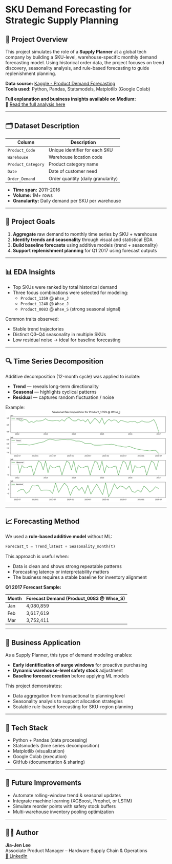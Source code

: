 
# SKU Demand Forecasting for Strategic Supply Planning

## 🎯 Project Overview

This project simulates the role of a **Supply Planner** at a global tech company by building a SKU-level, warehouse-specific monthly demand forecasting model. Using historical order data, the project focuses on trend discovery, seasonality analysis, and rule-based forecasting to guide replenishment planning.

**Data source:** [Kaggle - Product Demand Forecasting](https://www.kaggle.com/datasets/felixzhao/productdemandforecasting)  
**Tools used:** Python, Pandas, Statsmodels, Matplotlib (Google Colab)

**Full explanation and business insights available on Medium:**  
🔗 [Read the full analysis here](https://medium.com/@jiajenlee/sku-level-demand-forecasting-for-strategic-supply-planning-83f7eeb5f847)

---

## 🗂️ Dataset Description

| Column             | Description                                  |
|--------------------|----------------------------------------------|
| `Product_Code`     | Unique identifier for each SKU               |
| `Warehouse`        | Warehouse location code                      |
| `Product_Category` | Product category name                        |
| `Date`             | Date of customer need                        |
| `Order_Demand`     | Order quantity (daily granularity)           |

- **Time span:** 2011–2016  
- **Volume:** 1M+ rows  
- **Granularity:** Daily demand per SKU per warehouse  

---

## 📌 Project Goals

1. **Aggregate** raw demand to monthly time series by SKU + warehouse
2. **Identify trends and seasonality** through visual and statistical EDA
3. **Build baseline forecasts** using additive models (trend + seasonality)
4. **Support replenishment planning** for Q1 2017 using forecast outputs

---

## 📊 EDA Insights

- Top SKUs were ranked by total historical demand  
- Three focus combinations were selected for modeling:
  - `Product_1359` @ `Whse_J`
  - `Product_1248` @ `Whse_J`
  - `Product_0083` @ `Whse_S` (strong seasonal signal)

Common traits observed:
- Stable trend trajectories
- Distinct Q3–Q4 seasonality in multiple SKUs
- Low residual noise → ideal for baseline forecasting

---

## 🔍 Time Series Decomposition

Additive decomposition (12-month cycle) was applied to isolate:
- **Trend** — reveals long-term directionality
- **Seasonal** — highlights cyclical patterns
- **Residual** — captures random fluctuation / noise

Example:  
![Trend Chart](./Product_1359.png)

---

## 📈 Forecasting Method

We used a **rule-based additive model** without ML:

```python
Forecast_t = Trend_latest + Seasonality_month(t)
```

This approach is useful when:
- Data is clean and shows strong repeatable patterns
- Forecasting latency or interpretability matters
- The business requires a stable baseline for inventory alignment

**Q1 2017 Forecast Sample:**

| Month   | Forecast Demand (Product_0083 @ Whse_S) |
|---------|-----------------------------------------|
| Jan     | 4,080,859                               |
| Feb     | 3,617,619                               |
| Mar     | 3,752,411                               |

---

## 🧠 Business Application

As a Supply Planner, this type of demand modeling enables:
- **Early identification of surge windows** for proactive purchasing
- **Dynamic warehouse-level safety stock** adjustment
- **Baseline forecast creation** before applying ML models

This project demonstrates:
- Data aggregation from transactional to planning level
- Seasonality analysis to support allocation strategies
- Scalable rule-based forecasting for SKU-region planning

---

## 🧰 Tech Stack

- Python + Pandas (data processing)
- Statsmodels (time series decomposition)
- Matplotlib (visualization)
- Google Colab (execution)
- GitHub (documentation & sharing)

---

## 🔁 Future Improvements

- Automate rolling-window trend & seasonal updates
- Integrate machine learning (XGBoost, Prophet, or LSTM)
- Simulate reorder points with safety stock buffers
- Multi-warehouse inventory pooling optimization

---

## 🙋‍♀️ Author

**Jia-Jen Lee**  
Associate Product Manager – Hardware Supply Chain & Operations  
[🔗 LinkedIn]([https://www.linkedin.com/in/jiajenlee/](https://www.linkedin.com/in/jia-jen-lee/))
